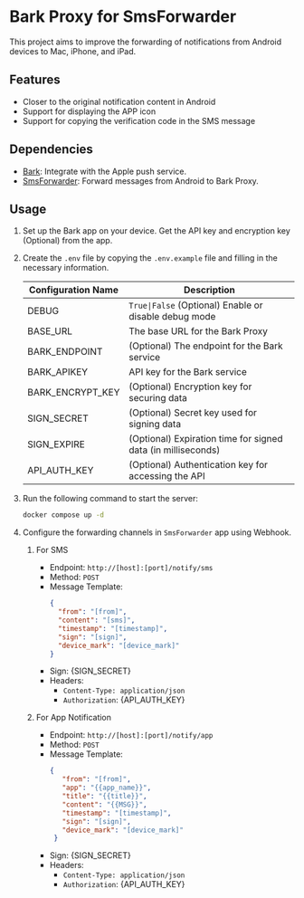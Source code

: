 # Bark Proxy for SmsForwarder

This project aims to improve the forwarding of notifications from Android devices to Mac, iPhone, and iPad.

## Features

- Closer to the original notification content in Android
- Support for displaying the APP icon
- Support for copying the verification code in the SMS message

## Dependencies

- [Bark](https://github.com/Finb/Bark): Integrate with the Apple push service.
- [SmsForwarder](https://github.com/pppscn/SmsForwarder): Forward messages from Android to Bark Proxy.

## Usage

1. Set up the Bark app on your device. Get the API key and encryption key (Optional) from the app.

2. Create the `.env` file by copying the `.env.example` file and filling in the necessary information.

    | Configuration Name | Description                                                  |
    |--------------------|--------------------------------------------------------------|
    | DEBUG              | `True\|False` (Optional) Enable or disable debug mode        |
    | BASE_URL           | The base URL for the Bark Proxy                              |
    | BARK_ENDPOINT      | (Optional) The endpoint for the Bark service                 |
    | BARK_APIKEY        | API key for the Bark service                                 |
    | BARK_ENCRYPT_KEY   | (Optional) Encryption key for securing data                  |
    | SIGN_SECRET        | (Optional) Secret key used for signing data                  |
    | SIGN_EXPIRE        | (Optional) Expiration time for signed data (in milliseconds) |
    | API_AUTH_KEY       | (Optional) Authentication key for accessing the API          |

3. Run the following command to start the server:

    ```bash
    docker compose up -d
    ```
   
4. Configure the forwarding channels in `SmsForwarder` app using Webhook.
    
   1. For SMS
      - Endpoint: `http://[host]:[port]/notify/sms`
      - Method: `POST`
      - Message Template:
        ```json
        {
          "from": "[from]",
          "content": "[sms]",
          "timestamp": "[timestamp]",
          "sign": "[sign]",
          "device_mark": "[device_mark]"
        }
        ```
      - Sign: {SIGN_SECRET}
      - Headers:
        - `Content-Type: application/json`
        - `Authorization`: {API_AUTH_KEY}

   2. For App Notification
      - Endpoint: `http://[host]:[port]/notify/app`
      - Method: `POST`
      - Message Template:
        ```json
        {
           "from": "[from]",
           "app": "{{app_name}}",
           "title": "{{title}}",
           "content": "{{MSG}}",
           "timestamp": "[timestamp]",
           "sign": "[sign]",
           "device_mark": "[device_mark]"
         }
         ```
      - Sign: {SIGN_SECRET}
      - Headers:
        - `Content-Type: application/json`
        - `Authorization`: {API_AUTH_KEY}
